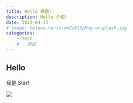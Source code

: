 ```yaml
---
title: Hello 標題!
description: Hello 介紹!
date: 2023-04-13
# image: helena-hertz-wWZzXlDpMog-unsplash.jpg
categories:
    - Test
    # - 测试
---
```


## Hello
我是 Star!

![](/StarMD/images/avator/starRabbit.jpg)